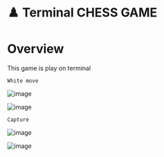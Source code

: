 # ♟️ Terminal CHESS GAME

# Overview
This game is play on terminal

`White move`

![image](https://github.com/user-attachments/assets/d5ab62d6-aeba-4dd7-a774-663eabe41fb3)

![image](https://github.com/user-attachments/assets/c669764f-9e56-4f8f-818c-3681acd32f54)

`Capture`

![image](https://github.com/user-attachments/assets/0040e67d-e831-4eb2-9e05-b19bc8f900dd)

![image](https://github.com/user-attachments/assets/1c0fda57-80ab-4139-8d92-5e8355c45ed9)


